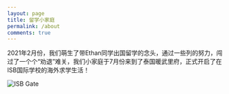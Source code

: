 ```yaml
---
layout: page
title: 留学小家庭
permalink: /about
comments: true
---
```


<div class="row justify-content-between">
<div class="col-md-8 pr-5">

<p>2021年2月份，我们萌生了带Ethan同学出国留学的念头，通过一些列的努力，闯过了一个个“劝退”难关，我们小家庭于7月份来到了泰国暖武里府，正式开启了在ISB国际学校的海外求学生活！</p>

<p class="mb-5"><img class="shadow-lg" src="{{site.baseurl}}/assets/images/school.jpeg" alt="ISB Gate" /></p>

</div>
</div>
